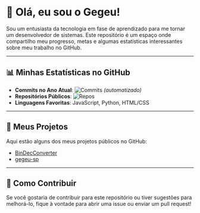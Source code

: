 # 👋 Olá, eu sou o Gegeu!

Sou um entusiasta da tecnologia em fase de aprendizado para me tornar um desenvolvedor de sistemas. Este repositório é um espaço onde compartilho meu progresso, metas e algumas estatísticas interessantes sobre meu trabalho no GitHub.

---

## 📊 Minhas Estatísticas no GitHub

- **Commits no Ano Atual**: ![Commits](https://img.shields.io/badge/Commits-9-blue) *(automatizado)*
- **Repositórios Públicos**: ![Repos](https://img.shields.io/badge/Repos-2-green)
- **Linguagens Favoritas**: JavaScript, Python, HTML/CSS

---

## 🚀 Meus Projetos

Aqui estão alguns dos meus projetos públicos no GitHub:

<!-- PROJECTS_START -->
- [BinDecConverter](https://github.com/Gegeu-sp/BinDecConverter)
- [gegeu-sp](https://github.com/Gegeu-sp/gegeu-sp)
<!-- PROJECTS_END -->

---

## 🤝 Como Contribuir

Se você gostaria de contribuir para este repositório ou tiver sugestões para melhorá-lo, fique à vontade para abrir uma issue ou enviar um pull request!